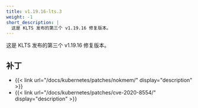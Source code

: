 ```yaml
---
title: v1.19.16-lts.3
weight: -1
short_description: |
  这是 KLTS 发布的第三个 v1.19.16 修复版本。
---
```


这是 KLTS 发布的第三个 v1.19.16 修复版本。

## 补丁

- {{< link url="/docs/kubernetes/patches/nokmem/" display="description" >}}
- {{< link url="/docs/kubernetes/patches/cve-2020-8554/" display="description" >}}
